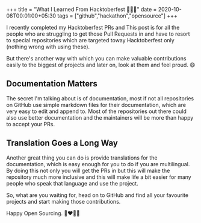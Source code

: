 +++
title = "What I Learned From Hacktoberfest 🥳🧑‍💻"
date = 2020-10-08T00:01:00+05:30
tags = ["github","hackathon","opensource"]
+++

I recently completed my Hacktoberfest PRs and
This post is for all the people who are struggling to get those Pull Requests in and have to resort to special repositories which are targeted toway Hacktoberfest only (nothing wrong with using these).

But there's another way with which you can make valuable contributions easily to the biggest of projects and later on, look at them and feel proud. 😄

## Documentation Matters

The secret I'm talking about is of documentation, most if not all repositories on GitHub use simple markdown files for their documentation, which are very easy to edit and append to.
Most of the repositories out there could also use better documentation and the maintainers will be more than happy to accept your PRs.

## Translation Goes a Long Way

Another great thing you can do is provide translations for the documentation, which is easy enough for you to do if you are multilingual.
By doing this not only you will get the PRs in but this will make the repository much more inclusive and this will make life a bit easier for many people who speak that language and use the project.

So, what are you waiting for, head on to GitHub and find all your favourite projects and start making those contributions.

Happy Open Sourcing. 🎉❤️🙏🏼
